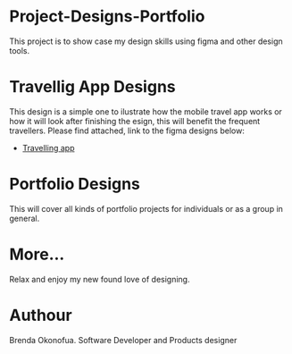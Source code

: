 # Project-Designs-Portfolio
This project is to show case my design skills using figma and other design tools.

# Travellig App Designs
This design is a simple one to ilustrate how the mobile travel app works or how it will look after finishing the esign, this will benefit the frequent travellers.
Please find attached, link to the figma designs below:
- [Travelling app](https://www.figma.com/file/YMYhXEBaLmlPhv6DBypqAY/Practise?type=design&node-id=0%3A1&mode=design&t=WlZkaTowpbL6Ac4O-1)

# Portfolio Designs
This will cover all kinds of portfolio projects for individuals or as a group in general.

# More...

Relax and enjoy my new found love of designing.

# Authour
Brenda Okonofua.
Software Developer and Products designer
